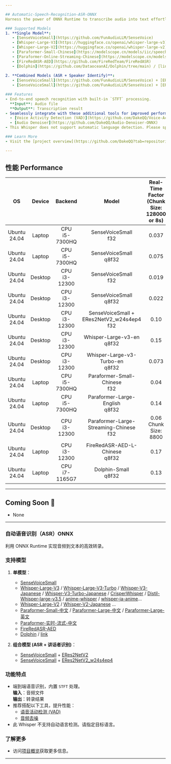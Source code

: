 ```yaml
---

## Automatic-Speech-Recognition-ASR-ONNX  
Harness the power of ONNX Runtime to transcribe audio into text effortlessly.

### Supported Models  
1. **Single Model**:  
   - [SenseVoiceSmall](https://github.com/FunAudioLLM/SenseVoice)
   - [Whisper-Large-V3](https://huggingface.co/openai/whisper-large-v3) / [Whisper-Large-V3-Turbo](https://huggingface.co/openai/whisper-large-v3-turbo) / [Whisper-V3-Japanese](https://huggingface.co/kotoba-tech/kotoba-whisper-v2.0) / [Whisper-V3-Turbo-Japanese](https://huggingface.co/hhim8826/whisper-large-v3-turbo-ja) / [CrisperWhisper](https://github.com/nyrahealth/CrisperWhisper) / [Distil-Whisper-large-v3.5](https://huggingface.co/distil-whisper/distil-large-v3.5) / [anime-whisper](https://huggingface.co/litagin/anime-whisper) / [whisper-ja-anime](https://huggingface.co/efwkjn/whisper-ja-anime-v0.1)...
   - [Whisper-Large-V2](https://huggingface.co/openai/whisper-large-v2) / [Whisper-V2-Japanese](https://huggingface.co/clu-ling/whisper-large-v2-japanese-5k-steps) ...
   - [Paraformer-Small-Chinese](https://modelscope.cn/models/iic/speech_paraformer_asr_nat-zh-cn-16k-common-vocab8358-tensorflow1) / [Paraformer-Large-Chinese](https://modelscope.cn/models/iic/speech_paraformer-large_asr_nat-zh-cn-16k-common-vocab8404-pytorch) / [Paraformer-Large-English](https://modelscope.cn/models/iic/speech_paraformer_asr-en-16k-vocab4199-pytorch)
   - [Paraformer-Online-Streaming-Chinese](https://modelscope.cn/models/iic/speech_paraformer-large_asr_nat-zh-cn-16k-common-vocab8404-online)
   - [FireRedASR-AED](https://github.com/FireRedTeam/FireRedASR)
   - [Dolphin](https://github.com/DataoceanAI/Dolphin/tree/main) / [link](https://drive.google.com/drive/folders/1B4ucWr-zos0dUVDqVFLbw-mY7vbYIOip?usp=drive_link)
     
2. **Combined Models (ASR + Speaker Identify)**:  
   - [SenseVoiceSmall](https://github.com/FunAudioLLM/SenseVoice) + [ERes2NetV2](https://modelscope.cn/models/iic/speech_eres2netv2_sv_zh-cn_16k-common/summary)  
   - [SenseVoiceSmall](https://github.com/FunAudioLLM/SenseVoice) + [ERes2NetV2_w24s4ep4](https://modelscope.cn/models/iic/speech_eres2netv2w24s4ep4_sv_zh-cn_16k-common)

### Features  
- End-to-end speech recognition with built-in `STFT` processing.  
  **Input**: Audio file  
  **Output**: Transcription result  
- Seamlessly integrate with these additional tools for improved performance:  
  - [Voice Activity Detection (VAD)](https://github.com/DakeQQ/Voice-Activity-Detection-VAD-ONNX)  
  - [Audio Denoiser](https://github.com/DakeQQ/Audio-Denoiser-ONNX)
- This Whisper does not support automatic language detection. Please specify a target language.

### Learn More  
- Visit the [project overview](https://github.com/DakeQQ?tab=repositories) for further details.

---
```


## 性能 Performance  

| **OS**          | **Device** | **Backend**           | **Model**                                      | **Real-Time Factor**<br>(Chunk Size: 128000 or 8s) |
|:----------------:|:----------:|:---------------------:|:---------------------------------------------:|:--------------------------------------------------:|
| Ubuntu 24.04     | Laptop     | CPU<br>i5-7300HQ     | SenseVoiceSmall<br>f32                           | 0.037                                              |
| Ubuntu 24.04     | Laptop     | CPU<br>i5-7300HQ     | SenseVoiceSmall<br>q8f32                         | 0.075                                              |
| Ubuntu 24.04     | Desktop    | CPU<br>i3-12300      | SenseVoiceSmall<br>f32                           | 0.019                                              |
| Ubuntu 24.04     | Desktop    | CPU<br>i3-12300      | SenseVoiceSmall<br>q8f32                         | 0.022                                              |
| Ubuntu 24.04     | Desktop    | CPU<br>i3-12300      | SenseVoiceSmall + <br>ERes2NetV2_w24s4ep4<br>f32 | 0.10                                               |
| Ubuntu 24.04     | Desktop    | CPU<br>i3-12300      | Whisper-Large-v3-en<br>q8f32                     | 0.15                                               |
| Ubuntu 24.04     | Desktop    | CPU<br>i3-12300      | Whisper-Large-v3-Turbo-en<br>q8f32               | 0.073                                              |
| Ubuntu 24.04     | Laptop     | CPU<br>i5-7300HQ     | Paraformer-Small-Chinese<br>f32                  | 0.04                                               |
| Ubuntu 24.04     | Laptop     | CPU<br>i5-7300HQ     | Paraformer-Large-English<br>q8f32                | 0.14                                               |
| Ubuntu 24.04     | Desktop    | CPU<br>i3-12300      | Paraformer-Large-Streaming-Chinese<br>f32        | 0.06 <br> Chunk Size: 8800                         |
| Ubuntu 24.04     | Laptop     | CPU<br>i3-12300      | FireRedASR-AED-L-Chinese<br>q8f32                | 0.17                                               |
| Ubuntu 24.04     | Laptop     | CPU<br>i7-1165G7     | Dolphin-Small<br>q8f32                           | 0.13                                               |

---

## Coming Soon 🚀  
- None


---

### 自动语音识别（ASR）ONNX  
利用 ONNX Runtime 实现音频到文本的高效转录。

### 支持模型  
1. **单模型**：  
   - [SenseVoiceSmall](https://github.com/FunAudioLLM/SenseVoice)
   - [Whisper-Large-V3](https://huggingface.co/openai/whisper-large-v3) / [Whisper-Large-V3-Turbo](https://huggingface.co/openai/whisper-large-v3-turbo) / [Whisper-V3-Japanese](https://huggingface.co/kotoba-tech/kotoba-whisper-v2.0) / [Whisper-V3-Turbo-Japanese](https://huggingface.co/hhim8826/whisper-large-v3-turbo-ja) / [CrisperWhisper](https://github.com/nyrahealth/CrisperWhisper) / [Distil-Whisper-large-v3.5](https://huggingface.co/distil-whisper/distil-large-v3.5) / [anime-whisper](https://huggingface.co/litagin/anime-whisper) / [whisper-ja-anime](https://huggingface.co/efwkjn/whisper-ja-anime-v0.1)...
   - [Whisper-Large-V2](https://huggingface.co/openai/whisper-large-v2) / [Whisper-V2-Japanese](https://huggingface.co/clu-ling/whisper-large-v2-japanese-5k-steps) ...
   - [Paraformer-Small-中文](https://modelscope.cn/models/iic/speech_paraformer_asr_nat-zh-cn-16k-common-vocab8358-tensorflow1) / [Paraformer-Large-中文](https://modelscope.cn/models/iic/speech_paraformer-large_asr_nat-zh-cn-16k-common-vocab8404-pytorch) / [Paraformer-Large-英文](https://modelscope.cn/models/iic/speech_paraformer_asr-en-16k-vocab4199-pytorch)
   - [Paraformer-实时-流式-中文](https://modelscope.cn/models/iic/speech_paraformer-large_asr_nat-zh-cn-16k-common-vocab8404-online)
   - [FireRedASR-AED](https://github.com/FireRedTeam/FireRedASR)
   - [Dolphin](https://github.com/DataoceanAI/Dolphin/tree/main) / [link](https://drive.google.com/drive/folders/1B4ucWr-zos0dUVDqVFLbw-mY7vbYIOip?usp=drive_link)

2. **组合模型 (ASR + 讲话者识别)**：  
   - [SenseVoiceSmall](https://github.com/FunAudioLLM/SenseVoice) + [ERes2NetV2](https://modelscope.cn/models/iic/speech_eres2netv2_sv_zh-cn_16k-common/summary)  
   - [SenseVoiceSmall](https://github.com/FunAudioLLM/SenseVoice) + [ERes2NetV2_w24s4ep4](https://modelscope.cn/models/iic/speech_eres2netv2w24s4ep4_sv_zh-cn_16k-common)  

### 功能特点  
- 端到端语音识别，内置 `STFT` 处理。  
  **输入**：音频文件  
  **输出**：转录结果  
- 推荐搭配以下工具，提升性能：  
  - [语音活动检测 (VAD)](https://github.com/DakeQQ/Voice-Activity-Detection-VAD-ONNX)  
  - [音频去噪](https://github.com/DakeQQ/Audio-Denoiser-ONNX)
- 此 Whisper 不支持自动语言检测。请指定目标语言。

### 了解更多  
- 访问[项目概览](https://github.com/DakeQQ?tab=repositories)获取更多信息。

---
